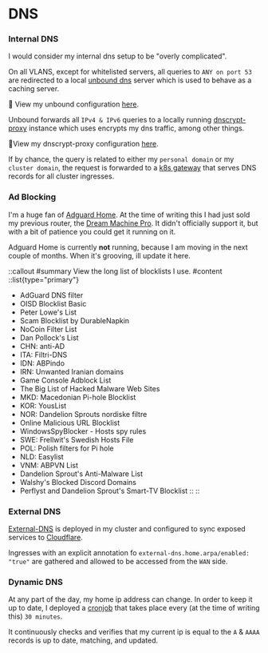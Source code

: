 # DNS

### Internal DNS

I would consider my internal dns setup to be "overly complicated".

On all VLANS, except for whitelisted servers, all queries to `ANY on port 53` are redirected to a local [unbound dns](https://github.com/NLnetLabs/unbound) server which is used to behave as a caching server.

🔸 View my unbound configuration [here](/router-configurations/unbound).

Unbound forwards all `IPv4 & IPv6` queries to a locally running [dnscrypt-proxy](https://github.com/DNSCrypt/dnscrypt-proxy) instance which uses encrypts my dns traffic, among other things.

🔸View my dnscrypt-proxy configuration [here](/router-configurations/dnscrypt-proxy).

If by chance, the query is related to either my `personal domain` or my `cluster domain`, the request is forwarded to a [k8s gateway](https://github.com/ori-edge/k8s_gateway) that serves DNS records for all cluster ingresses.

### Ad Blocking

I'm a huge fan of [Adguard Home](https://github.com/AdguardTeam/AdGuardHome). At the time of writing this I had just sold my previous router, the [Dream Machine Pro](https://store.ui.com/collections/unifi-network-unifi-os-consoles/products/udm-pro). It didn't officially support it, but with a bit of patience you could get it running on it.

Adguard Home is currently **not** running, because I am moving in the next couple of months. When it's grooving, ill update it here.

::callout
#summary
View the long list of blocklists I use.
#content
::list{type="primary"}
- AdGuard DNS filter
- OISD Blocklist Basic
- Peter Lowe's List
- Scam Blocklist by DurableNapkin
- NoCoin Filter List
- Dan Pollock's List
- CHN: anti-AD
- ITA: Filtri-DNS
- IDN: ABPindo
- IRN: Unwanted Iranian domains
- Game Console Adblock List
- The Big List of Hacked Malware Web Sites
- MKD: Macedonian Pi-hole Blocklist
- KOR: YousList
- NOR: Dandelion Sprouts nordiske filtre
- Online Malicious URL Blocklist
- WindowsSpyBlocker - Hosts spy rules
- SWE: Frellwit's Swedish Hosts File
- POL: Polish filters for Pi hole
- NLD: Easylist
- VNM: ABPVN List
- Dandelion Sprout's Anti-Malware List
- Walshy's Blocked Discord Domains
- Perflyst and Dandelion Sprout's Smart-TV Blocklist
::
::


### External DNS

[External-DNS](https://github.com/kubernetes-sigs/external-dns) is deployed in my cluster and configured to sync exposed services to [Cloudflare](https://cloudflare.com).

Ingresses with an explicit annotation fo `external-dns.home.arpa/enabled: "true"` are gathered and allowed to be accessed from the `WAN` side.


### Dynamic DNS

At any part of the day, my home ip address can change. In order to keep it up to date, I deployed a [cronjob](https://github.com/Kashalls/home-cluster/tree/main/kubernetes/apps/networking/cloudflare-ddns) that takes place every (at the time of writing this) `30 minutes`.

It continuously checks and verifies that my current ip is equal to the `A` & `AAAA` records is up to date, matching, and updated.

